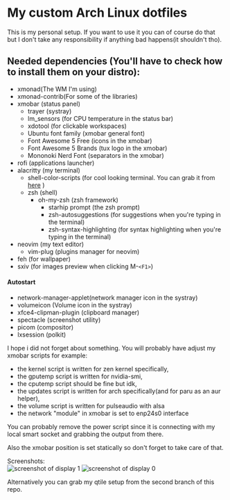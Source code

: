 # My custom Arch Linux dotfiles

This is my personal setup. If you want to use it you can of course do that but I don't take any responsibility if anything bad happens(it shouldn't tho).

## Needed dependencies (You'll have to check how to install them on your distro):  
- xmonad(The WM I'm using)  
- xmonad-contrib(For some of the libraries)  
- xmobar (status panel)  
    - trayer (systray)
    - lm_sensors (for CPU temperature in the status bar)
    - xdotool (for clickable workspaces)
    - Ubuntu font family (xmobar general font)
    - Font Awesome 5 Free (icons in the xmobar)
    - Font Awesome 5 Brands (tux logo in the xmobar)
    - Mononoki Nerd Font (separators in the xmobar)
- rofi (applications launcher)  
- alacritty (my terminal)
    - shell-color-scripts (for cool looking terminal. You can grab it from [here](https://gitlab.com/dwt1/shell-color-scripts) )  
    - zsh (shell)      
        - oh-my-zsh (zsh framework)
            - starhip prompt (the zsh prompt)
            - zsh-autosuggestions (for suggestions when you're typing in the terminal)
            - zsh-syntax-highlighting (for syntax highlighting when you're typing in the terminal)
- neovim (my text editor)
    - vim-plug (plugins manager for neovim)
- feh (for wallpaper)
- sxiv (for images preview when clicking M-`<F1>`)

#### Autostart
- network-manager-applet(network manager icon in the systray)
- volumeicon (Volume icon in the systray)
- xfce4-clipman-plugin (clipboard manager)
- spectacle (screenshot utility)
- picom (compositor)
- lxsession (polkit)

I hope i did not forget about something. You will probably have adjust my xmobar scripts for example:  
- the kernel script is written for zen kernel specifically,  
- the gputemp script is written for nvidia-smi,  
- the cputemp script should be fine but idk,  
- the updates script is written for arch specifically(and for paru as an aur helper),  
- the volume script is written for pulseaudio with alsa  
- the network "module" in xmobar is set to enp24s0 interface  

You can probably remove the power script since it is connecting with my local smart socket and grabbing the output from there.

Also the xmobar position is set statically so don't forget to take care of that.

Screenshots:  
![screenshot of display 1](https://i.imgur.com/zKEMvzn.png)
![screenshot of display 0](https://i.imgur.com/sgiaR4n.png)

Alternatively you can grab my qtile setup from the second branch of this repo.
